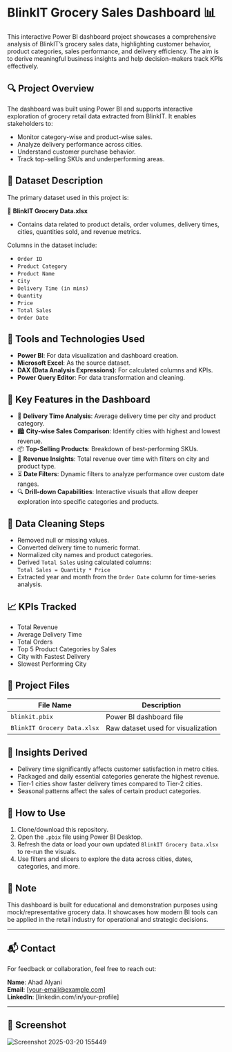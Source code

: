 # BlinkIT Grocery Sales Dashboard 📊

This interactive Power BI dashboard project showcases a comprehensive analysis of BlinkIT’s grocery sales data, highlighting customer behavior, product categories, sales performance, and delivery efficiency. The aim is to derive meaningful business insights and help decision-makers track KPIs effectively.

## 🔍 Project Overview

The dashboard was built using Power BI and supports interactive exploration of grocery retail data extracted from BlinkIT. It enables stakeholders to:
- Monitor category-wise and product-wise sales.
- Analyze delivery performance across cities.
- Understand customer purchase behavior.
- Track top-selling SKUs and underperforming areas.

## 🧾 Dataset Description

The primary dataset used in this project is:

📁 **BlinkIT Grocery Data.xlsx**
- Contains data related to product details, order volumes, delivery times, cities, quantities sold, and revenue metrics.

Columns in the dataset include:
- `Order ID`
- `Product Category`
- `Product Name`
- `City`
- `Delivery Time (in mins)`
- `Quantity`
- `Price`
- `Total Sales`
- `Order Date`

## 🧰 Tools and Technologies Used

- **Power BI**: For data visualization and dashboard creation.
- **Microsoft Excel**: As the source dataset.
- **DAX (Data Analysis Expressions)**: For calculated columns and KPIs.
- **Power Query Editor**: For data transformation and cleaning.

## 📌 Key Features in the Dashboard

- 🚚 **Delivery Time Analysis**: Average delivery time per city and product category.
- 🏙️ **City-wise Sales Comparison**: Identify cities with highest and lowest revenue.
- 📦 **Top-Selling Products**: Breakdown of best-performing SKUs.
- 🧾 **Revenue Insights**: Total revenue over time with filters on city and product type.
- ⏳ **Date Filters**: Dynamic filters to analyze performance over custom date ranges.
- 🔍 **Drill-down Capabilities**: Interactive visuals that allow deeper exploration into specific categories and products.

## 🧹 Data Cleaning Steps

- Removed null or missing values.
- Converted delivery time to numeric format.
- Normalized city names and product categories.
- Derived `Total Sales` using calculated columns:  
  `Total Sales = Quantity * Price`
- Extracted year and month from the `Order Date` column for time-series analysis.

## 📈 KPIs Tracked

- Total Revenue
- Average Delivery Time
- Total Orders
- Top 5 Product Categories by Sales
- City with Fastest Delivery
- Slowest Performing City

## 📂 Project Files

| File Name                   | Description                                     |
|----------------------------|-------------------------------------------------|
| `blinkit.pbix`             | Power BI dashboard file                         |
| `BlinkIT Grocery Data.xlsx`| Raw dataset used for visualization              |

## 🧠 Insights Derived

- Delivery time significantly affects customer satisfaction in metro cities.
- Packaged and daily essential categories generate the highest revenue.
- Tier-1 cities show faster delivery times compared to Tier-2 cities.
- Seasonal patterns affect the sales of certain product categories.

## 🚀 How to Use

1. Clone/download this repository.
2. Open the `.pbix` file using Power BI Desktop.
3. Refresh the data or load your own updated `BlinkIT Grocery Data.xlsx` to re-run the visuals.
4. Use filters and slicers to explore the data across cities, dates, categories, and more.

## 📌 Note

This dashboard is built for educational and demonstration purposes using mock/representative grocery data. It showcases how modern BI tools can be applied in the retail industry for operational and strategic decisions.

---

## 📬 Contact

For feedback or collaboration, feel free to reach out:

**Name**: Ahad Alyani  
**Email**: [your-email@example.com]  
**LinkedIn**: [linkedin.com/in/your-profile]  

---

## 📸 Screenshot

![Screenshot 2025-03-20 155449](https://github.com/user-attachments/assets/5f67d981-3fa5-4ca0-b30f-08ec12467901)

